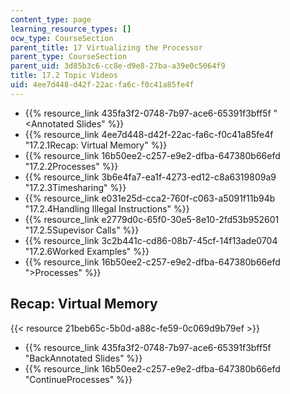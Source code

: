 ```yaml
---
content_type: page
learning_resource_types: []
ocw_type: CourseSection
parent_title: 17 Virtualizing the Processor
parent_type: CourseSection
parent_uid: 3d85b3c6-cc8e-d9e8-27ba-a39e0c5064f9
title: 17.2 Topic Videos
uid: 4ee7d448-d42f-22ac-fa6c-f0c41a85fe4f
---
```


*   {{% resource_link 435fa3f2-0748-7b97-ace6-65391f3bff5f "\<Annotated Slides" %}}
*   {{% resource_link 4ee7d448-d42f-22ac-fa6c-f0c41a85fe4f "17.2.1Recap: Virtual Memory" %}}
*   {{% resource_link 16b50ee2-c257-e9e2-dfba-647380b66efd "17.2.2Processes" %}}
*   {{% resource_link 3b6e4fa7-ea1f-4273-ed12-c8a6319809a9 "17.2.3Timesharing" %}}
*   {{% resource_link e031e25d-cca2-760f-c063-a5091f11b94b "17.2.4Handling Illegal Instructions" %}}
*   {{% resource_link e2779d0c-65f0-30e5-8e10-2fd53b952601 "17.2.5Supevisor Calls" %}}
*   {{% resource_link 3c2b441c-cd86-08b7-45cf-14f13ade0704 "17.2.6Worked Examples" %}}
*   {{% resource_link 16b50ee2-c257-e9e2-dfba-647380b66efd "\>Processes" %}}

Recap: Virtual Memory
---------------------

{{< resource 21beb65c-5b0d-a88c-fe59-0c069d9b79ef >}}

*   {{% resource_link 435fa3f2-0748-7b97-ace6-65391f3bff5f "BackAnnotated Slides" %}}
*   {{% resource_link 16b50ee2-c257-e9e2-dfba-647380b66efd "ContinueProcesses" %}}